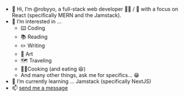 - 👋 Hi, I’m @robyyo, a full-stack web developer :man_technologist: /	:ninja: with a focus on React (specifically MERN and the Jamstack).
- 👀 I’m interested in ...
  - :keyboard: Coding
  - :books: Reading
  - :pencil2: Writing
  - :art: Art
  - :world_map: Traveling
  - :man_cook:Cooking (and eating :laughing:)
  - And many other things, ask me for specifics... :grin:
- 🌱 I’m currently learning ... Jamstack (specifically NextJS)
- 📫 [send me a message](https://robertfinkley.com/contact)

<!---
robyyo/robyyo is a ✨ special ✨ repository because its `README.md` (this file) appears on your GitHub profile.
You can click the Preview link to take a look at your changes.
--->
